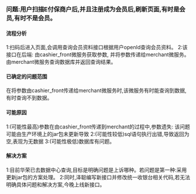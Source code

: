 ### 问题:用户扫描E付保商户后,并且注册成为会员后,刷新页面,有时是会员,有时不是会员。

#### 流程分析

1:扫码后进入页面,会调用查询会员资料接口根据用户openId查询会员资料。
2:该接口在后端: 由cashier_front微服务获取参数, 并将参数传递给merchant微服务。由merchant微服务查询数据库并返回查询结果。

#### 已确定的问题范围

在将参数由cashier_front传递给merchant微服务时,该微服务有时能查询到数据,有时查询不到数据。

#### 可能原因

1:(可能性最高)参数在由cashier_front传递到merchant的过程中,参数遗失:   该问题可能由生产环境上的jar包未更新导致
2:(可能性较低)sql语句执行出错,导致返回为空,表现为无数据
3:(可能性极低)数据库有问题。

#### 解决方案

1:目前华荣已去数据中心查询,目标是明确问题是上诉哪种。若问题是第一种:采用更新jar包的方案处理。
2:同时,泽聪编写新接口并修改统一收银台相关代码,若无法明确具体问题和解决方案,今晚上线新接口。
